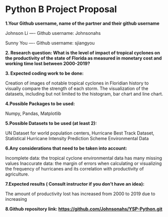 # Python B Project Proposal



**1.Your Github username, name of the partner and their github username**

Johnson Li —- Github username: Johnsonahs

Sunny You —- Github username: sjiangyou


**2. Research question: What is the level of impact of tropical cyclones on the productivity of the state of Florida as measured in monetary cost and working time lost between 2000-2019?**


**3. Expected coding work to be done:**

Creation of images of notable tropical cyclones in Floridian history to visually compare the strength of each storm.
The visualization of the datasets, including but not limited to the histogram, bar chart and line chart.


**4.Possible Packages to be used:**

Numpy, Pandas, Matplotlib

**5.Possible Datasets to be used (at least 2):**

UN Dataset for world population centers, Hurricane Best Track Dataset, Statistical Hurricane Intensity Prediction Scheme Environmental Data

**6.Any considerations that need to be taken into account:**

Incomplete data: the tropical cyclone environmental data has many missing values
Inaccurate data: the margin of errors when calculating or visualizing the frequency of hurricanes and its correlation with productivity of agriculture.

**7.Expected results ( Consult instructor if you don’t have an idea):**

The amount of productivity lost has increased from 2000 to 2019 due to increasing 

**8.Github repository link: https://github.com/Johnsonahs/YSP-Python.git**

